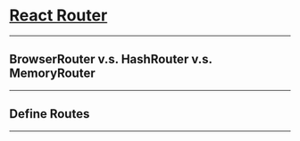 # [React Router](https://reactrouter.com/en/main)

---

## BrowserRouter v.s. HashRouter v.s. MemoryRouter

---

## Define Routes

---